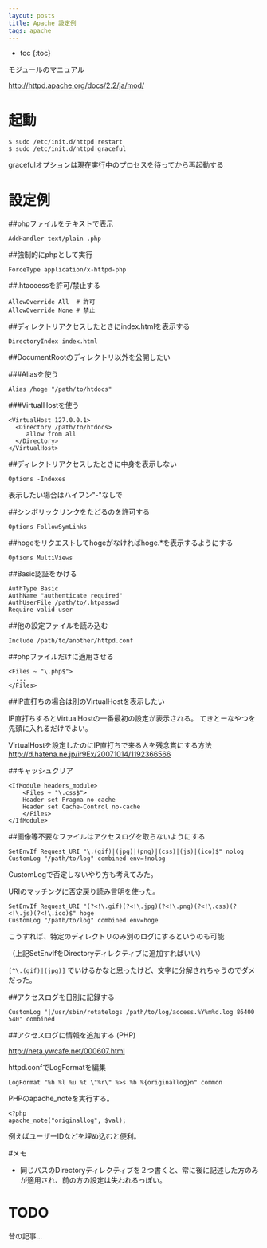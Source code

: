 ```yaml
---
layout: posts
title: Apache 設定例
tags: apache
---
```


* toc
{:toc}

モジュールのマニュアル

<http://httpd.apache.org/docs/2.2/ja/mod/>

# 起動

    $ sudo /etc/init.d/httpd restart
    $ sudo /etc/init.d/httpd graceful

gracefulオプションは現在実行中のプロセスを待ってから再起動する

# 設定例

##phpファイルをテキストで表示

    AddHandler text/plain .php

##強制的にphpとして実行

    ForceType application/x-httpd-php

##.htaccessを許可/禁止する

    AllowOverride All  # 許可
    AllowOverride None # 禁止

##ディレクトリアクセスしたときにindex.htmlを表示する

    DirectoryIndex index.html

##DocumentRootのディレクトリ以外を公開したい

###Aliasを使う

    Alias /hoge "/path/to/htdocs"

###VirtualHostを使う

    <VirtualHost 127.0.0.1>
      <Directory /path/to/htdocs>
         allow from all
      </Directory>
    </VirtualHost>

##ディレクトリアクセスしたときに中身を表示しない

    Options -Indexes

表示したい場合はハイフン"-"なしで

##シンボリックリンクをたどるのを許可する

    Options FollowSymLinks

##hogeをリクエストしてhogeがなければhoge.*を表示するようにする

    Options MultiViews

##Basic認証をかける

    AuthType Basic
    AuthName "authenticate required"
    AuthUserFile /path/to/.htpasswd
    Require valid-user

##他の設定ファイルを読み込む

    Include /path/to/another/httpd.conf

##phpファイルだけに適用させる

    <Files ~ "\.php$">
      ...
    </Files>

##IP直打ちの場合は別のVirtualHostを表示したい

IP直打ちするとVirtualHostの一番最初の設定が表示される。
てきとーなやつを先頭に入れるだけでよい。

VirtualHostを設定したのにIP直打ちで来る人を残念賞にする方法
<http://d.hatena.ne.jp/ir9Ex/20071014/1192366566>

##キャッシュクリア

    <IfModule headers_module>
        <Files ~ "\.css$">
        Header set Pragma no-cache
        Header set Cache-Control no-cache
        </Files>
    </IfModule>

##画像等不要なファイルはアクセスログを取らないようにする

    SetEnvIf Request_URI "\.(gif)|(jpg)|(png)|(css)|(js)|(ico)$" nolog
    CustomLog "/path/to/log" combined env=!nolog

CustomLogで否定しないやり方も考えてみた。

URIのマッチングに否定戻り読み言明を使った。

    SetEnvIf Request_URI "(?<!\.gif)(?<!\.jpg)(?<!\.png)(?<!\.css)(?<!\.js)(?<!\.ico)$" hoge
    CustomLog "/path/to/log" combined env=hoge

こうすれば、特定のディレクトリのみ別のログにするというのも可能

（上記SetEnvIfをDirectoryディレクティブに追加すればいい）

`[^\.(gif)|(jpg)]` でいけるかなと思ったけど、文字に分解されちゃうのでダメだった。

##アクセスログを日別に記録する

    CustomLog "|/usr/sbin/rotatelogs /path/to/log/access.%Y%m%d.log 86400 540" combined

##アクセスログに情報を追加する (PHP)

<http://neta.ywcafe.net/000607.html>

httpd.confでLogFormatを編集

    LogFormat "%h %l %u %t \"%r\" %>s %b %{originallog}n" common

PHPのapache_noteを実行する。

    <?php
    apache_note("originallog", $val);

例えばユーザーIDなどを埋め込むと便利。

#メモ

- 同じパスのDirectoryディレクティブを２つ書くと、常に後に記述した方のみが適用され、前の方の設定は失われるっぽい。

# TODO

昔の記事...

